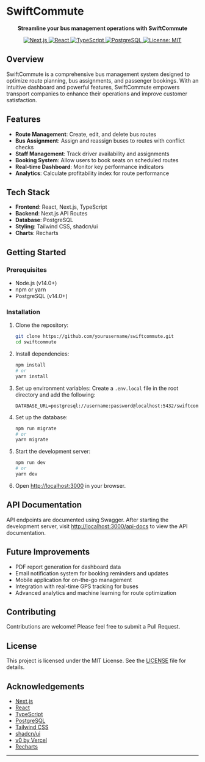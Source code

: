 # SwiftCommute

<p align="center">
  <strong>Streamline your bus management operations with SwiftCommute</strong>
</p>

<p align="center">
  <a href="https://nextjs.org/">
    <img src="https://img.shields.io/badge/Next.js-13.0%2B-black?style=flat-square&logo=next.js" alt="Next.js">
  </a>
  <a href="https://reactjs.org/">
    <img src="https://img.shields.io/badge/React-18.0%2B-61DAFB?style=flat-square&logo=react" alt="React">
  </a>
  <a href="https://www.typescriptlang.org/">
    <img src="https://img.shields.io/badge/TypeScript-4.5%2B-3178C6?style=flat-square&logo=typescript" alt="TypeScript">
  </a>
  <a href="https://www.postgresql.org/">
    <img src="https://img.shields.io/badge/PostgreSQL-14.0%2B-4169E1?style=flat-square&logo=postgresql" alt="PostgreSQL">
  </a>
  <a href="https://opensource.org/licenses/MIT">
    <img src="https://img.shields.io/badge/License-MIT-yellow.svg?style=flat-square" alt="License: MIT">
  </a>
</p>

## Overview

SwiftCommute is a comprehensive bus management system designed to optimize route planning, bus assignments, and passenger bookings. With an intuitive dashboard and powerful features, SwiftCommute empowers transport companies to enhance their operations and improve customer satisfaction.

## Features

- **Route Management**: Create, edit, and delete bus routes
- **Bus Assignment**: Assign and reassign buses to routes with conflict checks
- **Staff Management**: Track driver availability and assignments
- **Booking System**: Allow users to book seats on scheduled routes
- **Real-time Dashboard**: Monitor key performance indicators
- **Analytics**: Calculate profitability index for route performance

## Tech Stack

- **Frontend**: React, Next.js, TypeScript
- **Backend**: Next.js API Routes
- **Database**: PostgreSQL
- **Styling**: Tailwind CSS, shadcn/ui
- **Charts**: Recharts

## Getting Started

### Prerequisites

- Node.js (v14.0+)
- npm or yarn
- PostgreSQL (v14.0+)

### Installation

1. Clone the repository:
   ```bash
   git clone https://github.com/yourusername/swiftcommute.git
   cd swiftcommute
   ```

2. Install dependencies:
   ```bash
   npm install
   # or
   yarn install
   ```

3. Set up environment variables:
   Create a `.env.local` file in the root directory and add the following:
   ```
   DATABASE_URL=postgresql://username:password@localhost:5432/swiftcommute
   ```

4. Set up the database:
   ```bash
   npm run migrate
   # or
   yarn migrate
   ```

5. Start the development server:
   ```bash
   npm run dev
   # or
   yarn dev
   ```

6. Open [http://localhost:3000](http://localhost:3000) in your browser.

## API Documentation

API endpoints are documented using Swagger. After starting the development server, visit [http://localhost:3000/api-docs](http://localhost:3000/api-docs) to view the API documentation.

## Future Improvements

- PDF report generation for dashboard data
- Email notification system for booking reminders and updates
- Mobile application for on-the-go management
- Integration with real-time GPS tracking for buses
- Advanced analytics and machine learning for route optimization

## Contributing

Contributions are welcome! Please feel free to submit a Pull Request.

## License

This project is licensed under the MIT License. See the [LICENSE](LICENSE) file for details.

## Acknowledgements

- [Next.js](https://nextjs.org/)
- [React](https://reactjs.org/)
- [TypeScript](https://www.typescriptlang.org/)
- [PostgreSQL](https://www.postgresql.org/)
- [Tailwind CSS](https://tailwindcss.com/)
- [shadcn/ui](https://ui.shadcn.com/)
- [v0 by Vercel](https://v0.dev/)
- [Recharts](https://recharts.org/)

---
